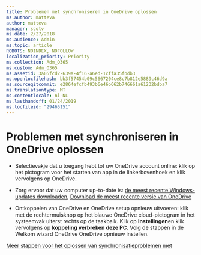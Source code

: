 ```yaml
---
title: Problemen met synchroniseren in OneDrive oplossen
ms.author: matteva
author: matteva
manager: scotv
ms.date: 2/27/2018
ms.audience: Admin
ms.topic: article
ROBOTS: NOINDEX, NOFOLLOW
localization_priority: Priority
ms.collection: Adm_O365
ms.custom: Adm_O365
ms.assetid: 3a05fcd2-639a-4f16-a6ed-1cffa35fbdb3
ms.openlocfilehash: bb3f57454b09c5667204ce8c7b812e5889c46d9a
ms.sourcegitcommit: e2864efcfb493b6e46b662b746661a61232bdba7
ms.translationtype: MT
ms.contentlocale: nl-NL
ms.lasthandoff: 01/24/2019
ms.locfileid: "29465151"
---
```

# <a name="fix-onedrive-sync-problems"></a>Problemen met synchroniseren in OneDrive oplossen

- Selectievakje dat u toegang hebt tot uw OneDrive account online: klik op het pictogram voor het starten van app in de linkerbovenhoek en klik vervolgens op OneDrive.
    
- Zorg ervoor dat uw computer up-to-date is: [de meest recente Windows-updates downloaden](http://go.microsoft.com/fwlink/p/?LinkId=825773), [Download de meest recente versie van OneDrive](https://go.microsoft.com/fwlink/p/?linkid=844652)
    
- Ontkoppelen van OneDrive en OneDrive setup opnieuw uitvoeren: klik met de rechtermuisknop op het blauwe OneDrive cloud-pictogram in het systeemvak uiterst rechts op de taakbalk. Klik op **Instellingen**en klik vervolgens op **koppeling verbreken deze PC**. Volg de stappen in de Welkom wizard OneDrive OneDrive opnieuw instellen.
    
[Meer stappen voor het oplossen van synchronisatieproblemen met](https://go.microsoft.com/fwlink/?linkid=866431)
  

